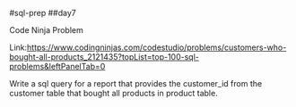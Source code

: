 #sql-prep
##day7

Code Ninja Problem

Link:https://www.codingninjas.com/codestudio/problems/customers-who-bought-all-products_2121435?topList=top-100-sql-problems&leftPanelTab=0

Write a sql query for a report that provides the customer_id from the customer table that bought all products in product table.